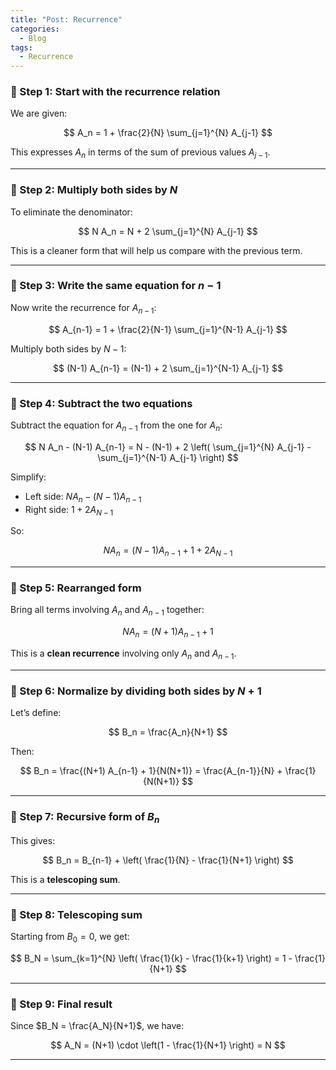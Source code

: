 ```yaml
---
title: "Post: Recurrence"
categories:
  - Blog
tags:
  - Recurrence
---
```


### 🔹 Step 1: Start with the recurrence relation

We are given:

$$
A_n = 1 + \frac{2}{N} \sum_{j=1}^{N} A_{j-1}
$$

This expresses $A_n$ in terms of the sum of previous values $A_{j-1}$.

---

### 🔹 Step 2: Multiply both sides by $N$

To eliminate the denominator:

$$
N A_n = N + 2 \sum_{j=1}^{N} A_{j-1}
$$

This is a cleaner form that will help us compare with the previous term.

---

### 🔹 Step 3: Write the same equation for $n-1$

Now write the recurrence for $A_{n-1}$:

$$
A_{n-1} = 1 + \frac{2}{N-1} \sum_{j=1}^{N-1} A_{j-1}
$$

Multiply both sides by $N-1$:

$$
(N-1) A_{n-1} = (N-1) + 2 \sum_{j=1}^{N-1} A_{j-1}
$$

---

### 🔹 Step 4: Subtract the two equations

Subtract the equation for $A_{n-1}$ from the one for $A_n$:

$$
N A_n - (N-1) A_{n-1} = N - (N-1) + 2 \left( \sum_{j=1}^{N} A_{j-1} - \sum_{j=1}^{N-1} A_{j-1} \right)
$$

Simplify:

- Left side: $N A_n - (N-1) A_{n-1}$
- Right side: $1 + 2 A_{N-1}$

So:

$$
N A_n = (N-1) A_{n-1} + 1 + 2 A_{N-1}
$$

---

### 🔹 Step 5: Rearranged form

Bring all terms involving $A_n$ and $A_{n-1}$ together:

$$
N A_n = (N+1) A_{n-1} + 1
$$

This is a **clean recurrence** involving only $A_n$ and $A_{n-1}$.

---

### 🔹 Step 6: Normalize by dividing both sides by $N+1$

Let’s define:

$$
B_n = \frac{A_n}{N+1}
$$

Then:

$$
B_n = \frac{(N+1) A_{n-1} + 1}{N(N+1)} = \frac{A_{n-1}}{N} + \frac{1}{N(N+1)}
$$

---

### 🔹 Step 7: Recursive form of $B_n$

This gives:

$$
B_n = B_{n-1} + \left( \frac{1}{N} - \frac{1}{N+1} \right)
$$

This is a **telescoping sum**.

---

### 🔹 Step 8: Telescoping sum

Starting from $B_0 = 0$, we get:

$$
B_N = \sum_{k=1}^{N} \left( \frac{1}{k} - \frac{1}{k+1} \right) = 1 - \frac{1}{N+1}
$$

---

### 🔹 Step 9: Final result

Since $B_N = \frac{A_N}{N+1}$, we have:

$$
A_N = (N+1) \cdot \left(1 - \frac{1}{N+1} \right) = N
$$

---


